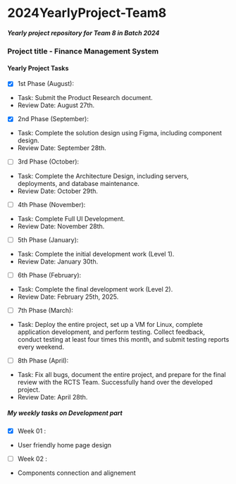# 2024YearlyProject-Team8
##### Yearly project repository for Team 8 in Batch 2024
### Project title - Finance Management System

#### Yearly Project Tasks

- [x] 1st Phase (August):  
- Task: Submit the Product Research document.  
- Review Date: August 27th.

- [x] 2nd Phase (September):
- Task: Complete the solution design using Figma, including component design.  
- Review Date: September 28th.

- [ ] 3rd Phase (October):
- Task: Complete the Architecture Design, including servers, deployments, and database maintenance.  
- Review Date: October 29th.

- [ ] 4th Phase (November):
- Task: Complete Full UI Development.  
- Review Date: November 28th.

- [ ] 5th Phase (January):
- Task: Complete the initial development work (Level 1).  
- Review Date: January 30th.

- [ ] 6th Phase (February):
- Task: Complete the final development work (Level 2).  
- Review Date: February 25th, 2025.

- [ ] 7th Phase (March): 
- Task: Deploy the entire project, set up a VM for Linux, complete application development, and perform testing. Collect feedback, conduct testing at least four times this month, and submit testing reports every weekend.

- [ ] 8th Phase (April):
- Task: Fix all bugs, document the entire project, and prepare for the final review with the RCTS Team. Successfully hand over the developed project.  
- Review Date: April 28th.

##### My weekly tasks on Development part 

- [x] Week 01 :  
- User friendly home page design 

- [ ] Week 02 :
- Components connection and alignement

    



